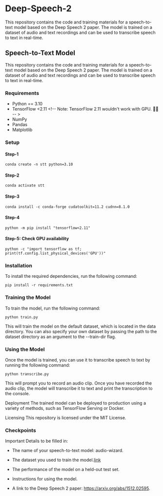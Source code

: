 # Deep-Speech-2

This repository contains the code and training materials for a speech-to-text model based on the Deep Speech 2 paper. The model is trained on a dataset of audio and text recordings and can be used to transcribe speech to text in real-time.

## Speech-to-Text Model

This repository contains the code and training materials for a speech-to-text model based on the Deep Speech 2 paper. The model is trained on a dataset of audio and text recordings and can be used to transcribe speech to text in real-time.

### Requirements

- Python ==  3.10
- TensorFlow <2.11 <!-- Note: TensorFlow 2.11 wouldn't work with GPU. 🤷‍♀️ -- >
- NumPy
- Pandas
- Matplotlib

### Setup

#### Step-1

`conda create -n stt python=3.10`

#### Step-2

`conda activate stt`

#### Step-3

`conda install -c conda-forge cudatoolkit=11.2 cudnn=8.1.0`

#### Step-4

`python -m pip install "tensorflow<2.11"`

#### Step-5: Check GPU availability

`python -c "import tensorflow as tf; print(tf.config.list_physical_devices('GPU'))"`

### Installation

To install the required dependencies, run the following command:

`pip install -r requirements.txt`

### Training the Model

To train the model, run the following command:

`python train.py`

This will train the model on the default dataset, which is located in the data directory. You can also specify your own dataset by passing the path to the dataset directory as an argument to the --train-dir flag.

### Using the Model
Once the model is trained, you can use it to transcribe speech to text by running the following command:

`python transcribe.py`

This will prompt you to record an audio clip. Once you have recorded the audio clip, the model will transcribe it to text and print the transcription to the console.

Deployment
The trained model can be deployed to production using a variety of methods, such as TensorFlow Serving or Docker.

Licensing
This repository is licensed under the MIT License.

### Checkpoints

Important Details to be filled in:

- The name of your speech-to-text model: audio-wizard.

- The dataset you used to train the model.[link](https://data.keithito.com/data/speech/LJSpeech-1.1.tar.bz2)

- The performance of the model on a held-out test set.

- Instructions for using the model.

- A link to the Deep Speech 2 paper: https://arxiv.org/abs/1512.02595.
